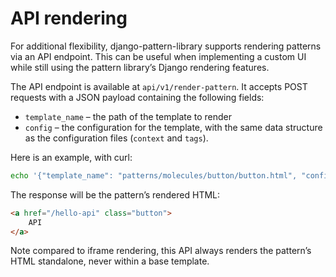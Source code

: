 # API rendering

For additional flexibility, django-pattern-library supports rendering patterns via an API endpoint.
This can be useful when implementing a custom UI while still using the pattern library’s Django rendering features.

The API endpoint is available at `api/v1/render-pattern`. It accepts POST requests with a JSON payload containing the following fields:

- `template_name` – the path of the template to render
- `config` – the configuration for the template, with the same data structure as the configuration files (`context` and `tags`).

Here is an example, with curl:

```bash
echo '{"template_name": "patterns/molecules/button/button.html", "config": {"context": {"target_page": {"title": "API"}}, "tags": {"pageurl":{"target_page":{"raw": "/hello-api"}}}}}' | curl -d @- http://localhost:8000/api/v1/render-pattern
```

The response will be the pattern’s rendered HTML:

```html
<a href="/hello-api" class="button">
    API
</a>
```

Note compared to iframe rendering, this API always renders the pattern’s HTML standalone, never within a base template.
